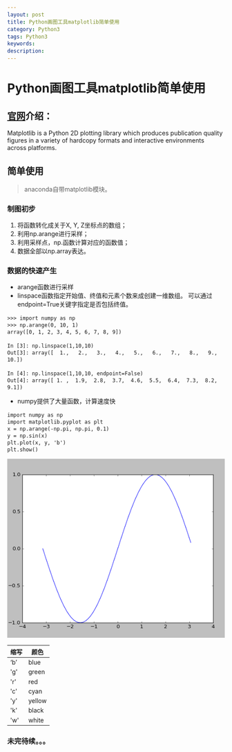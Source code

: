 ```yaml
---
layout: post
title: Python画图工具matplotlib简单使用
category: Python3
tags: Python3
keywords:
description:
---
```

# Python画图工具matplotlib简单使用

## [官网][1]介绍：
Matplotlib is a Python 2D plotting library which produces publication quality figures in a variety of hardcopy formats and interactive environments across platforms.

## 简单使用

> anaconda自带matplotlib模块。

### 制图初步

1. 将函数转化成关于X, Y, Z坐标点的数组；
2. 利用np.arange进行采样；
3. 利用采样点，np.函数计算对应的函数值；
4. 数据全部以np.array表达。

### 数据的快速产生

- arange函数进行采样
- linspace函数指定开始值、终值和元素个数来成创建一维数组。
可以通过endpoint=True关键字指定是否包括终值。

```
>>> import numpy as np
>>> np.arange(0, 10, 1)
array([0, 1, 2, 3, 4, 5, 6, 7, 8, 9])

In [3]: np.linspace(1,10,10)
Out[3]: array([  1.,   2.,   3.,   4.,   5.,   6.,   7.,   8.,   9.,  10.])

In [4]: np.linspace(1,10,10, endpoint=False)
Out[4]: array([ 1. ,  1.9,  2.8,  3.7,  4.6,  5.5,  6.4,  7.3,  8.2,  9.1])

```

- numpy提供了大量函数，计算速度快
```
import numpy as np
import matplotlib.pyplot as plt
x = np.arange(-np.pi, np.pi, 0.1)
y = np.sin(x)
plt.plot(x, y, 'b')
plt.show()

```
![](assets/markdown-img-paste-20170826205737198.png)

| 缩写 |  颜色  |
| ---- | ------ |
| ‘b’  | blue   |
| 'g'  | green  |
| 'r'  | red    |
| 'c'  | cyan   |
| 'y'  | yellow |
| 'k'  | black  |
| 'w'  | white  |

### 未完待续。。。


[1]: https://matplotlib.org/
